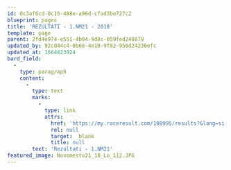 ```yaml
---
id: 0c3af6cd-0c15-488e-a96d-cfad3be727c2
blueprint: pages
title: 'REZULTATI - 1.NM21 - 2018'
template: page
parent: 2fd4e974-e551-4b04-9d8c-059fed248879
updated_by: 92c844c4-0b68-4e10-9f82-950d24236efc
updated_at: 1664823924
bard_field:
  -
    type: paragraph
    content:
      -
        type: text
        marks:
          -
            type: link
            attrs:
              href: 'https://my.raceresult.com/108995/results?&lang=si'
              rel: null
              target: _blank
              title: null
        text: 'Rezultati - 1.NM21'
featured_image: Novomesto21_18_Lo_112.JPG
---
```

